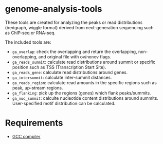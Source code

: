 genome-analysis-tools
========
These tools are created for analyzing the peaks or read distributions (bedgraph, wiggle format) derived from next-generation sequencing such as ChIP-seq or RNA-seq.

The included tools are:
* `ga_overlap`: check the overlapping and return the overlapping, non-overlapping, and original file with ov/nonov flags.
* `ga_reads_summit`: calculate read distributions around summit or specific position such as TSS (Transcription Start Site).
* `ga_reads_gene`: calculate read distributions around genes.
* `ga_intersummit`: calculate inter-summit distances.
* `ga_reads_region`: calculate read amounts in the specific regions such as peak, up-stream regions.
* `ga_flanking`: pick up the regions (genes) which flank peaks/summits.
* `ga_nuc_summit`: calculte nucleotide content distributions around summits. User-specified motif distribution can be calculated.

Requirements
========
* [GCC compiler](http://gcc.gnu.org/)
